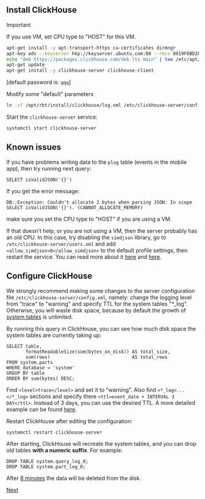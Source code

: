 ## Install ClickHouse

> [!IMPORTANT]
>
> If you use VM, set CPU type to "HOST" for this VM.

```bash
apt-get install -y apt-transport-https ca-certificates dirmngr
apt-key adv --keyserver hkp://keyserver.ubuntu.com:80 --recv 8919F6BD2B48D754
echo "deb https://packages.clickhouse.com/deb lts main" | tee /etc/apt/sources.list.d/clickhouse.list
apt-get update
apt-get install -y clickhouse-server clickhouse-client
```

[default password is: ```qqq```]

Modify some "default" parameters

```bash
ln -sf /opt/rbt/install/clickhouse/log.xml /etc/clickhouse-server/config.d/log.xml
```

Start the ```clickhouse-server``` service:

```bash
systemctl start clickhouse-server
```

## Known issues

If you have problems writing data to the ```plog``` table (events in the mobile app), then try running next query:

```clickhouse
SELECT isValidJSON('{}')
```

If you get the error message:

```
DB::Exception: Couldn't allocate 2 bytes when parsing JSON: In scope SELECT isValidJSON('{}'). (CANNOT_ALLOCATE_MEMORY)
```

make sure you set the CPU type to "HOST" if you are using a VM.

If that doesn't help, or you are not using a VM, then the server probably has an old CPU.
In this case, try disabling the ```simdjson``` library,
go to ```/etc/clickhouse-server/users.xml```
and add ```<allow_simdjson>0</allow_simdjson>``` to the default profile settings, then restart the service.
You can read more about it [here](https://github.com/ClickHouse/ClickHouse/issues/60661#issuecomment-1979949562)
and [here](https://github.com/ClickHouse/ClickHouse/issues/66045#issuecomment-2258550489).

## Configure ClickHouse

We strongly recommend making some changes to the server configuration file ```/etc/clickhouse-server/config.xml```,
namely: change the logging level from "trace" to "warning" and specify TTL for the system tables "*_log".
Otherwise, you will waste disk space, because by default the growth
of [system tables](https://clickhouse.com/docs/operations/system-tables/overview) is unlimited.

By running this query in ClickHouse, you can see how much disk space the system tables are currently taking up:

```clickhouse
SELECT table,
       formatReadableSize(sum(bytes_on_disk)) AS total_size,
       sum(rows)                              AS total_rows
FROM system.parts
WHERE database = 'system'
GROUP BY table
ORDER BY sum(bytes) DESC;
```

Find ```<level>trace</level>``` and set it to "warning". Also find ```<*_log>...</*_log>``` sections and specify there
```<ttl>event_date + INTERVAL 3 DAY</ttl>```. Instead of 3 days, you can use the desired TTL. A more detailed example
can be found [here](https://clickhouse.com/docs/operations/system-tables/overview#system-tables-introduction).

Restart ClickHouse after editing the configuration:

```bash
systemctl restart clickhouse-server
```

After starting, ClickHouse will recreate the system tables, and you can drop old tables **with a numeric suffix**. For
example:

```clickhouse
DROP TABLE system.query_log_0;
DROP TABLE system.part_log_0;
```

After [8 minutes](https://clickhouse.com/docs/sql-reference/statements/undrop) the data will be deleted from the disk.

[Next](06.mongo.md)
